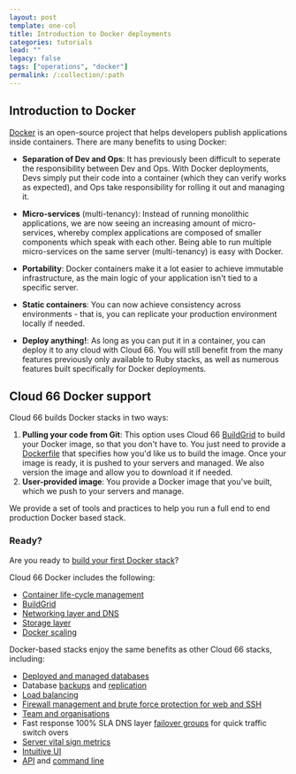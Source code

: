 ```yaml
---
layout: post
template: one-col
title: Introduction to Docker deployments
categories: tutorials
lead: ""
legacy: false
tags: ["operations", "docker"]
permalink: /:collection/:path
---
```




## Introduction to Docker

[Docker](https://www.docker.com/) is an open-source project that helps developers publish applications inside containers. There are many benefits to using Docker: 

- **Separation of Dev and Ops**: It has previously been difficult to seperate the responsibility between Dev and Ops. With Docker deployments, Devs simply put their code into a container (which they can verify works as expected), and Ops take responsibility for rolling it out and managing it.

- **Micro-services** (multi-tenancy): Instead of running monolithic applications, we are now seeing an increasing amount of micro-services, whereby complex applications are composed of smaller components which speak with each other. Being able to run multiple micro-services on the same server (multi-tenancy) is easy with Docker.

- **Portability**: Docker containers make it a lot easier to achieve immutable infrastructure, as the main logic of your application isn't tied to a specific server.

- **Static containers**: You can now achieve consistency across environments - that is, you can replicate your production environment locally if needed.

- **Deploy anything!**: As long as you can put it in a container, you can deploy it to any cloud with Cloud 66. You will still benefit from the many features previously only available to Ruby stacks, as well as numerous features built specifically for Docker deployments.


## Cloud 66 Docker support

Cloud 66 builds Docker stacks in two ways:

1. **Pulling your code from Git**: This option uses Cloud 66 [BuildGrid](/legacy_docker/references/build-grid.html) to build your Docker image, so that you don't have to. You just need to provide a [Dockerfile](https://docs.docker.com/reference/builder/) that specifies how you'd like us to build the image. Once your image is ready, it is pushed to your servers and managed. We also version the image and allow you to download it if needed.
2. **User-provided image**: You provide a Docker image that you've built, which we push to your servers and manage. 

We provide a set of tools and practices to help you run a full end to end production Docker based stack.



### Ready?

Are you ready to [build your first Docker stack](/{{page.collection}}/concepts/stack-definition.html)?

Cloud 66 Docker includes the following:
   - [Container life-cycle management](/maestro/quickstarts/getting_started.html)
   - [BuildGrid](/legacy_docker/references/build-grid.html)
   - [Networking layer and DNS](/{{page.collection}}/tutorials/service-network-configuration.html)
   - [Storage layer](/{{page.collection}}/how-to-guides/deployment/service-storage.html)
   - [Docker scaling](/{{page.collection}}/references/shells/toolbelt.html#scaling-services)

Docker-based stacks enjoy the same benefits as other Cloud 66 stacks, including: 
   - [Deployed and managed databases](/{{page.collection}}/how-to-guides/databases/database-customization.html)
   - Database [backups](/{{page.collection}}/tutorials/database-backup.html) and [replication](/maestro/tutorials/database-replication.html)
   - [Load balancing](/{{page.collection}}/tutorials/load-balancing.html)
   - [Firewall management and brute force protection for web and SSH](/{{page.collection}}/tutorials/service-network-configuration.html)
   - [Team and organisations](/{{page.collection}}/references/account/team-accounts.html)
   - Fast response 100% SLA DNS layer [failover groups](/{{page.collection}}/tutorials/failover-groups.html) for quick traffic switch overs
   - [Server vital sign metrics](/{{page.collection}}/how-to-guides/deployment/shells/setting-up-custom-livelogs.html)
   - [Intuitive UI](https://app.cloud66.com/dashboard)
   - [API](http://developers.cloud66.com) and [command line](/{{page.collection}}/quickstarts/using-cloud66-toolbelt.html)

